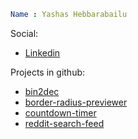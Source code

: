 ```yaml
Name : Yashas Hebbarabailu
```
Social:
- [Linkedin](https://www.linkedin.com/in/yashashebbarabailu)

Projects in github:

- [bin2dec](http://bin2dec-sooty.vercel.app/)
- [border-radius-previewer](http://border-radius-previewer-rust.vercel.app/)
- [countdown-timer](http://countdown-timer-delta.vercel.app/)
- [reddit-search-feed](http://reddit-search-feed.vercel.app/)


